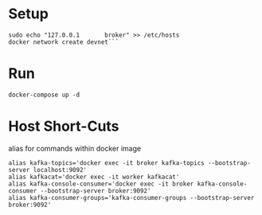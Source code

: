 # Setup
```
sudo echo "127.0.0.1       broker" >> /etc/hosts
docker network create devnet```
```

# Run
```
docker-compose up -d
```



# Host Short-Cuts
alias for commands within docker image
```
alias kafka-topics='docker exec -it broker kafka-topics --bootstrap-server localhost:9092'
alias kafkacat='docker exec -it worker kafkacat'
alias kafka-console-consumer='docker exec -it broker kafka-console-consumer --bootstrap-server broker:9092'
alias kafka-consumer-groups='kafka-consumer-groups --bootstrap-server broker:9092'
```


